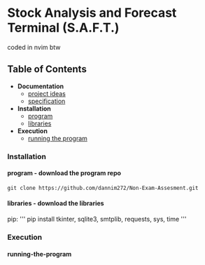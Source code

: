 # Stock Analysis and Forecast Terminal (S.A.F.T.)
coded in nvim btw

## Table of Contents
- **Documentation**
    - [project ideas](https://github.com/dannim272/Non-Exam-Assesment/blob/master/theory/Project%20Ideas.md)
    - [specification](https://github.com/dannim272/Non-Exam-Assesment/blob/master/theory/Specification.md)
- **Installation**
    - [program](####program)
    - [libraries](####libraries)
- **Execution**
    - [running the program](####running-the-program)


### Installation
#### program - download the program repo
    git clone https://github.com/dannim272/Non-Exam-Assesment.git

#### libraries - download the libraries
pip:
'''
    pip install tkinter, sqlite3, smtplib, requests, sys, time
'''

### Execution
#### running-the-program

